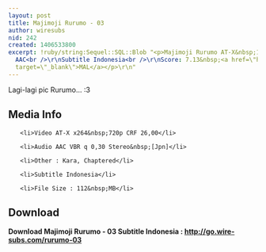 ```yaml
---
layout: post
title: Majimoji Rurumo - 03
author: wiresubs
nid: 242
created: 1406533800
excerpt: !ruby/string:Sequel::SQL::Blob "<p>Majimoji Rurumo AT-X&nbsp;1280x720 x264
  AAC<br />\r\nSubtitle Indonesia<br />\r\nScore: 7.13&nbsp;<a href=\"http://myanimelist.net/anime/23945/Majimoji_Rurumo\"
  target=\"_blank\">MAL</a></p>\r\n"
---
```

<p class="rtecenter">Lagi-lagi pic Rurumo...&nbsp;:3</p>

<h2>Media Info</h2>

<ul>
	<li>Video AT-X x264&nbsp;720p CRF 26,00</li>
	<li>Audio AAC VBR q 0,30 Stereo&nbsp;[Jpn]</li>
	<li>Other : Kara, Chaptered</li>
	<li>Subtitle Indonesia</li>
	<li>File Size : 112&nbsp;MB</li>
</ul>

<h2>Download</h2>

<p><strong>Download Majimoji Rurumo - 03&nbsp;Subtitle&nbsp;Indonesia&nbsp;:&nbsp;<a href="http://go.wire-subs.com/rurumo-03" target="_blank">http://go.wire-subs.com/rurumo-03</a></strong></p>

